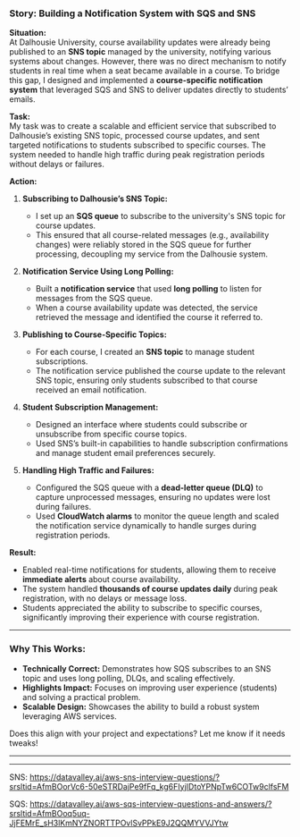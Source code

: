 ### Story: Building a Notification System with SQS and SNS

**Situation:**  
At Dalhousie University, course availability updates were already being published to an **SNS topic** managed by the university, notifying various systems about changes. However, there was no direct mechanism to notify students in real time when a seat became available in a course. To bridge this gap, I designed and implemented a **course-specific notification system** that leveraged SQS and SNS to deliver updates directly to students’ emails.

**Task:**  
My task was to create a scalable and efficient service that subscribed to Dalhousie’s existing SNS topic, processed course updates, and sent targeted notifications to students subscribed to specific courses. The system needed to handle high traffic during peak registration periods without delays or failures.

**Action:**

1. **Subscribing to Dalhousie’s SNS Topic:**
    
    - I set up an **SQS queue** to subscribe to the university's SNS topic for course updates.
    - This ensured that all course-related messages (e.g., availability changes) were reliably stored in the SQS queue for further processing, decoupling my service from the Dalhousie system.
2. **Notification Service Using Long Polling:**
    
    - Built a **notification service** that used **long polling** to listen for messages from the SQS queue.
    - When a course availability update was detected, the service retrieved the message and identified the course it referred to.
3. **Publishing to Course-Specific Topics:**
    
    - For each course, I created an **SNS topic** to manage student subscriptions.
    - The notification service published the course update to the relevant SNS topic, ensuring only students subscribed to that course received an email notification.
4. **Student Subscription Management:**
    
    - Designed an interface where students could subscribe or unsubscribe from specific course topics.
    - Used SNS’s built-in capabilities to handle subscription confirmations and manage student email preferences securely.
5. **Handling High Traffic and Failures:**
    
    - Configured the SQS queue with a **dead-letter queue (DLQ)** to capture unprocessed messages, ensuring no updates were lost during failures.
    - Used **CloudWatch alarms** to monitor the queue length and scaled the notification service dynamically to handle surges during registration periods.

**Result:**

- Enabled real-time notifications for students, allowing them to receive **immediate alerts** about course availability.
- The system handled **thousands of course updates daily** during peak registration, with no delays or message loss.
- Students appreciated the ability to subscribe to specific courses, significantly improving their experience with course registration.

---

### Why This Works:

- **Technically Correct:** Demonstrates how SQS subscribes to an SNS topic and uses long polling, DLQs, and scaling effectively.
- **Highlights Impact:** Focuses on improving user experience (students) and solving a practical problem.
- **Scalable Design:** Showcases the ability to build a robust system leveraging AWS services.

Does this align with your project and expectations? Let me know if it needs tweaks!

---
---

SNS: https://datavalley.ai/aws-sns-interview-questions/?srsltid=AfmBOorVc6-50eSTRDajPe9fFq_kg6FIyjIDtoYPNpTw6COTw9clfsFM

SQS: https://datavalley.ai/aws-sqs-interview-questions-and-answers/?srsltid=AfmBOoq5uq-JjFEMrE_sH3lKmNYZNORTTPOvlSvPPkE9J2QQMYVVJYtw

